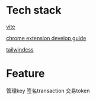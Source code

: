 # Tech stack
[vite](https://vitejs.dev/guide/assets.html#the-public-directory) 

[chrome extension develop guide](https://developer.chrome.com/docs/extensions/mv3/user_interface/)

[tailwindcss](https://tailwindcss.com/docs/animation)

# Feature
管理key
签名transaction
交易token
